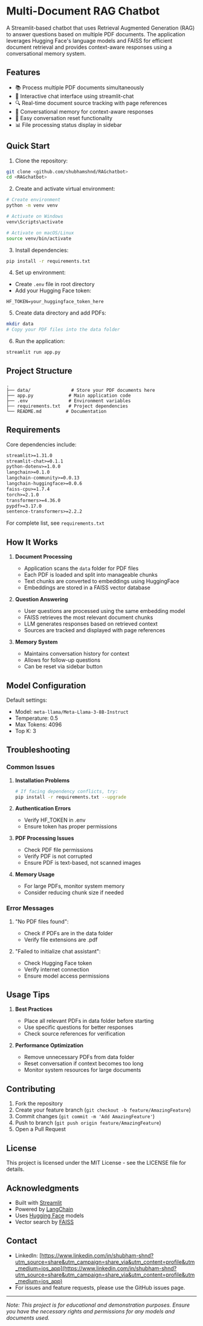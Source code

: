 # Multi-Document RAG Chatbot

A Streamlit-based chatbot that uses Retrieval Augmented Generation (RAG) to answer questions based on multiple PDF documents. The application leverages Hugging Face's language models and FAISS for efficient document retrieval and provides context-aware responses using a conversational memory system.

## Features

- 📚 Process multiple PDF documents simultaneously
- 💬 Interactive chat interface using streamlit-chat
- 🔍 Real-time document source tracking with page references
- 🧠 Conversational memory for context-aware responses
- 🔄 Easy conversation reset functionality
- 📊 File processing status display in sidebar

## Quick Start

1. Clone the repository:
```bash
git clone <github.com/shubhamshnd/RAGchatbot>
cd <RAGchatbot>
```

2. Create and activate virtual environment:
```bash
# Create environment
python -m venv venv

# Activate on Windows
venv\Scripts\activate

# Activate on macOS/Linux
source venv/bin/activate
```

3. Install dependencies:
```bash
pip install -r requirements.txt
```

4. Set up environment:
- Create `.env` file in root directory
- Add your Hugging Face token:
```
HF_TOKEN=your_huggingface_token_here
```

5. Create data directory and add PDFs:
```bash
mkdir data
# Copy your PDF files into the data folder
```

6. Run the application:
```bash
streamlit run app.py
```

## Project Structure
```
.
├── data/               # Store your PDF documents here
├── app.py             # Main application code
├── .env               # Environment variables
├── requirements.txt   # Project dependencies
└── README.md         # Documentation
```

## Requirements

Core dependencies include:
```txt
streamlit>=1.31.0
streamlit-chat>=0.1.1
python-dotenv>=1.0.0
langchain>=0.1.0
langchain-community>=0.0.13
langchain-huggingface>=0.0.6
faiss-cpu>=1.7.4
torch>=2.1.0
transformers>=4.36.0
pypdf>=3.17.0
sentence-transformers>=2.2.2
```

For complete list, see `requirements.txt`

## How It Works

1. **Document Processing**
   - Application scans the `data` folder for PDF files
   - Each PDF is loaded and split into manageable chunks
   - Text chunks are converted to embeddings using HuggingFace
   - Embeddings are stored in a FAISS vector database

2. **Question Answering**
   - User questions are processed using the same embedding model
   - FAISS retrieves the most relevant document chunks
   - LLM generates responses based on retrieved context
   - Sources are tracked and displayed with page references

3. **Memory System**
   - Maintains conversation history for context
   - Allows for follow-up questions
   - Can be reset via sidebar button

## Model Configuration

Default settings:
- Model: `meta-llama/Meta-Llama-3-8B-Instruct`
- Temperature: 0.5
- Max Tokens: 4096
- Top K: 3

## Troubleshooting

### Common Issues

1. **Installation Problems**
   ```bash
   # If facing dependency conflicts, try:
   pip install -r requirements.txt --upgrade
   ```

2. **Authentication Errors**
   - Verify HF_TOKEN in .env
   - Ensure token has proper permissions

3. **PDF Processing Issues**
   - Check PDF file permissions
   - Verify PDF is not corrupted
   - Ensure PDF is text-based, not scanned images

4. **Memory Usage**
   - For large PDFs, monitor system memory
   - Consider reducing chunk size if needed

### Error Messages

1. "No PDF files found":
   - Check if PDFs are in the data folder
   - Verify file extensions are .pdf

2. "Failed to initialize chat assistant":
   - Check Hugging Face token
   - Verify internet connection
   - Ensure model access permissions

## Usage Tips

1. **Best Practices**
   - Place all relevant PDFs in data folder before starting
   - Use specific questions for better responses
   - Check source references for verification

2. **Performance Optimization**
   - Remove unnecessary PDFs from data folder
   - Reset conversation if context becomes too long
   - Monitor system resources for large documents

## Contributing

1. Fork the repository
2. Create your feature branch (`git checkout -b feature/AmazingFeature`)
3. Commit changes (`git commit -m 'Add AmazingFeature'`)
4. Push to branch (`git push origin feature/AmazingFeature`)
5. Open a Pull Request

## License

This project is licensed under the MIT License - see the LICENSE file for details.

## Acknowledgments

- Built with [Streamlit](https://streamlit.io/)
- Powered by [LangChain](https://python.langchain.com/)
- Uses [Hugging Face](https://huggingface.co/) models
- Vector search by [FAISS](https://github.com/facebookresearch/faiss)

## Contact

- LinkedIn: [https://www.linkedin.com/in/shubham-shnd?utm_source=share&utm_campaign=share_via&utm_content=profile&utm_medium=ios_app](https://www.linkedin.com/in/shubham-shnd?utm_source=share&utm_campaign=share_via&utm_content=profile&utm_medium=ios_app)
- For issues and feature requests, please use the GitHub issues page.


---

*Note: This project is for educational and demonstration purposes. Ensure you have the necessary rights and permissions for any models and documents used.*
